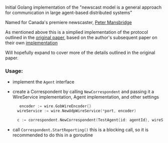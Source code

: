Initial Golang implementation of the "newscast model is a general approach for communication
in large agent-based distributed systems"

Named for Canada's premiere newscaster, [Peter Mansbridge](https://en.wikipedia.org/wiki/Peter_Mansbridge) 

As mentioned above this is a simplied implementation of the protocol outlined in the [original paper](http://www.cs.unibo.it/bison/publications/ap2pc03.pdf), based
on the author's subsequent paper on their own [implementation](http://www.soc.napier.ac.uk/~benp/dream/dreampaper17.pdf)

Will hopefully expand to cover more of the details outlined in the original paper.

### Usage:

* implement the ```Agent``` interface
* create a Correspondent by calling ```NewCorrespondent``` and passing it a WireService implementation, Agent implementation, and other settings
  
  ```go 
     encoder := wire.GobWireEncoder{}
	wireService := wire.NewUdpWireService(*port, encoder)

	c := correspondent.NewCorrespondent(TestAgent{id: agentId}, wireService, *delay, *seed, *cacheSize)
  ```

* call ```Correspondent.StartReporting()``` this is a blocking call, so it is recommended to do this in a goroutine
